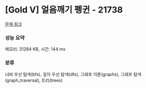 # [Gold V] 얼음깨기 펭귄 - 21738 

[문제 링크](https://www.acmicpc.net/problem/21738) 

### 성능 요약

메모리: 31284 KB, 시간: 144 ms

### 분류

너비 우선 탐색(bfs), 깊이 우선 탐색(dfs), 그래프 이론(graphs), 그래프 탐색(graph_traversal), 트리(trees)


